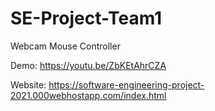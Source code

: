 # SE-Project-Team1
Webcam Mouse Controller

Demo: https://youtu.be/ZbKEtAhrCZA

Website: https://software-engineering-project-2021.000webhostapp.com/index.html
